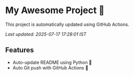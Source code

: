 # My Awesome Project 🚀

This project is automatically updated using GitHub Actions.

_Last updated: 2025-07-17 17:28:01 IST_

## Features
- Auto-update README using Python 🐍
- Auto Git push with GitHub Actions 🤖
